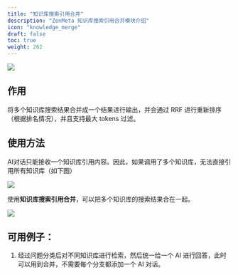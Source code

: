 ```yaml
---
title: "知识库搜索引用合并"
description: "ZenMeta 知识库搜索引用合并模块介绍"
icon: "knowledge_merge"
draft: false
toc: true
weight: 262
---
```



![](/imgs/knowledge_merge1.png)

## 作用

将多个知识库搜索结果合并成一个结果进行输出，并会通过 RRF 进行重新排序（根据排名情况），并且支持最大 tokens 过滤。

## 使用方法

AI对话只能接收一个知识库引用内容。因此，如果调用了多个知识库，无法直接引用所有知识库（如下图）

![](/imgs/knowledge_merge2.png)

使用**知识库搜索引用合并**，可以把多个知识库的搜索结果合在一起。

![](/imgs/knowledge_merge3.png)

## 可用例子：

1. 经过问题分类后对不同知识库进行检索，然后统一给一个 AI 进行回答，此时可以用到合并，不需要每个分支都添加一个 AI 对话。